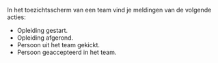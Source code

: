 In het toezichtsscherm van een team vind je meldingen van de volgende acties:
- Opleiding gestart.
- Opleiding afgerond.
- Persoon uit het team gekickt.
- Persoon geaccepteerd in het team.